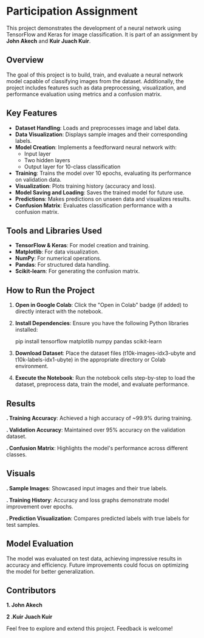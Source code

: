 # Participation Assignment

This project demonstrates the development of a neural network using TensorFlow and Keras for image classification. It is part of an assignment by **John Akech** and **Kuir Juach Kuir**.

## Overview

The goal of this project is to build, train, and evaluate a neural network model capable of classifying images from the dataset. Additionally, the project includes features such as data preprocessing, visualization, and performance evaluation using metrics and a confusion matrix.

## Key Features

- **Dataset Handling**: Loads and preprocesses image and label data.
- **Data Visualization**: Displays sample images and their corresponding labels.
- **Model Creation**: Implements a feedforward neural network with:
  - Input layer
  - Two hidden layers
  - Output layer for 10-class classification
- **Training**: Trains the model over 10 epochs, evaluating its performance on validation data.
- **Visualization**: Plots training history (accuracy and loss).
- **Model Saving and Loading**: Saves the trained model for future use.
- **Predictions**: Makes predictions on unseen data and visualizes results.
- **Confusion Matrix**: Evaluates classification performance with a confusion matrix.

## Tools and Libraries Used

- **TensorFlow & Keras**: For model creation and training.
- **Matplotlib**: For data visualization.
- **NumPy**: For numerical operations.
- **Pandas**: For structured data handling.
- **Scikit-learn**: For generating the confusion matrix.

## How to Run the Project

1. **Open in Google Colab**: Click the "Open in Colab" badge (if added) to directly interact with the notebook.
2. **Install Dependencies**:
   Ensure you have the following Python libraries installed:

   pip install tensorflow matplotlib numpy pandas scikit-learn

1. **Download Dataset**: Place the dataset files (t10k-images-idx3-ubyte and t10k-labels-idx1-ubyte) in the appropriate directory or Colab environment.
   
2. **Execute the Notebook**: Run the notebook cells step-by-step to load the dataset, preprocess data, train the model, and evaluate performance.
   
## Results

**. Training Accuracy**: Achieved a high accuracy of ~99.9% during training.

**. Validation Accuracy**: Maintained over 95% accuracy on the validation dataset.

**. Confusion Matrix**: Highlights the model's performance across different classes.

## Visuals

**. Sample Images**: Showcased input images and their true labels.

**. Training History**: Accuracy and loss graphs demonstrate model improvement over epochs.

**. Prediction Visualization**: Compares predicted labels with true labels for test samples.

## Model Evaluation

The model was evaluated on test data, achieving impressive results in accuracy and efficiency. Future improvements could focus on optimizing the model for better generalization.

## Contributors

**1. John Akech**

**2 .Kuir Juach Kuir**

Feel free to explore and extend this project. Feedback is welcome!
